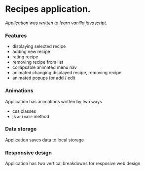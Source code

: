# Recipes application.

_Application was written to learn vanilla javascript._

### Features

- displaying selected recipe
- adding new recipe
- rating recipe
- removing recipe from list
- collapsable animated menu nav
- animated changing displayed recipe, removing recipe
- animated popups for add / edit

### Animations

Application has animations written by two ways

- css classes
- js `animate` method

### Data storage

Application saves data to local storage

### Responsive design

Application has two vertical breakdowns for resposive web design
